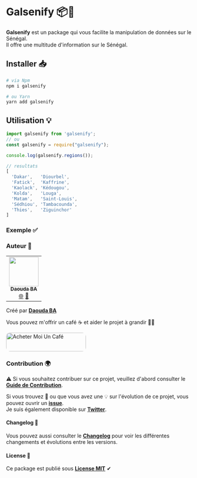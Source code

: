 # Galsenify 📦💫

**Galsenify** est un package qui vous facilite la manipulation de données sur le Sénégal.  
Il offre une multitude d'information sur le Sénégal.

## Installer 📥

```bash
# via Npm
npm i galsenify
```

```bash
# ou Yarn
yarn add galsenify
```

## Utilisation 💡

```js
import galsenify from 'galsenify';
// ou
const galsenify = require("galsenify");

console.log(galsenify.regions());

// resultats
[
  'Dakar',   'Diourbel',
  'Fatick',  'Kaffrine',
  'Kaolack', 'Kédougou',
  'Kolda',   'Louga',
  'Matam',   'Saint-Louis',
  'Sédhiou', 'Tambacounda',
  'Thies',   'Ziguinchor'
]
```

### Exemple ✅

### Auteur 🌟

<table>
  <tr>
    <td align="center">
        <a href="https://github.com/daoodaba975">
            <img src="https://avatars.githubusercontent.com/daoodaba975" width="80px;" alt=""/>
            <br/>
            <sub><b>Daouda BA</b></sub>
        </a>
            <br/>
        <a href="https://daooda.dev" title="Website">🌐</a>
        <a href="https://twitter.com/daoodaba975" title="Twitter">🐤</a>
    </td>
  </tr>
</table>

Créé par **[Daouda BA](https://github.com/daoodaba975)**

Vous pouvez m'offrir un café ☕ et aider le projet à grandir 🙌🏾

<a href="https://www.buymeacoffee.com/daoodaba975" target="_blank"><img src="https://cdn.buymeacoffee.com/buttons/lato-orange.png" alt="Acheter Moi Un Café" style="height: 51px !important;width: 217px !important; border-radius: 10px;" ></a>

### Contribution 🌍

⚠️ Si vous souhaitez contribuer sur ce projet, veuillez d'abord consulter le **[Guide de Contribution](../../data/CONTRIBUTING.md)**.

Si vous trouvez 🐞 ou que vous avez une 💡 sur l'évolution de ce projet, vous pouvez ouvrir un **[issue](https://github.com/daoodaba975/galsenify/issues/new)**.  
Je suis également disponible sur **[Twitter](https://twitter.com/daoodaba975)**.

#### Changelog 🔁

Vous pouvez aussi consulter le **[Changelog](../../data/CHANGELOG.md)** pour voir les différentes changements et évolutions entre les versions.

#### License 🎫

Ce package est publié sous **[License MIT](../../data/LICENCE.md)** ✔
